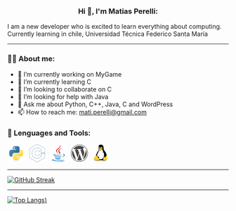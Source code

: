<div align="center">
     <h3> Hi 👋, I'm Matias Perelli:</h3>
  </div>


 I am a new developer who is excited to learn everything about computing. Currently learning in chile, Universidad Técnica Federico Santa María

---
### 👨‍💻 About me:

- 🔭 I’m currently working on MyGame
- 🌱 I’m currently learning C
- 👯 I’m looking to collaborate on C
- 🤔 I’m looking for help with Java
- 💬 Ask me about Python, C++, Java, C and WordPress
- 📫 How to reach me: mati.perelli@gmail.com

<div align="left">
     <h3> 👾 Lenguages and Tools:</h3>
     <div>
         <img src="https://github.com/devicons/devicon/blob/master/icons/python/python-original.svg" title="Python" width="40" height="40"/>&nbsp;
         <img src="https://github.com/devicons/devicon/blob/master/icons/cplusplus/cplusplus-line.svg" title="C++" width="40" height="40"/>&nbsp;
         <img src="https://github.com/devicons/devicon/blob/master/icons/java/java-original.svg" title="Java" width="40" height="40"/>&nbsp;
         <img src="https://github.com/devicons/devicon/blob/master/icons/wordpress/wordpress-plain.svg" title="WordPress" width="40" height="40"/>&nbsp;
         <img src="https://github.com/devicons/devicon/blob/master/icons/linux/linux-original.svg" title="Linux" width="40" height="40"/>&nbsp;
 </div>

---
            
[![GitHub Streak](http://github-readme-streak-stats.herokuapp.com?user=MatiasPerelli&theme=dark&date_format=M%20j%5B%2C%20Y%5D)](https://git.io/streak-stats)

---
[![Top Langs](https://github-readme-stats.vercel.app/api/top-langs/?username=MatiasPerelli&layout=compact&theme=dark&show_icons=true))](https://github.com/anuraghazra/github-readme-stats)
